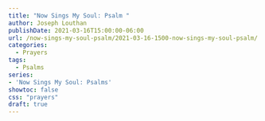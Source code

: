```yaml
---
title: "Now Sings My Soul: Psalm "
author: Joseph Louthan
publishDate: 2021-03-16T15:00:00-06:00
url: /now-sings-my-soul-psalm/2021-03-16-1500-now-sings-my-soul-psalm/
categories:
  - Prayers
tags:
  - Psalms
series:
- 'Now Sings My Soul: Psalms'
showtoc: false
css: "prayers"
draft: true
---
```

<div style="font-variant: small-caps;">

</div>

```text
```